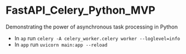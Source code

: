 # FastAPI_Celery_Python_MVP
Demonstrating the power of asynchronous task processing in Python

- In ```ap``` run ```celery -A celery_worker.celery worker --loglevel=info```
- In ```app``` run ```uvicorn main:app --reload```